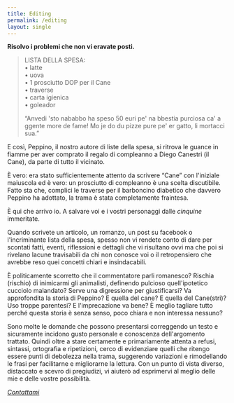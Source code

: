```yaml
---
title: Editing
permalink: /editing
layout: single
---
```


<b>Risolvo i problemi che non vi eravate posti.</b>

> LISTA DELLA SPESA:<br/>
> • latte<br/>
> • uova<br/>
> • 1 prosciutto DOP per il Cane<br/>
> • traverse<br/>
> • carta igienica<br/>
> • goleador
>
> “Anvedi 'sto nababbo ha speso 50 euri pe' na bbestia purciosa ca' a ggente
> more de fame! Mo je do du pizze pure pe' er gatto, li mortacci sua.”

E così, Peppino, il nostro autore di liste della spesa, si ritrova le guance in
fiamme per aver comprato il regalo di compleanno a Diego Canestri (il Cane), da
parte di tutto il vicinato.

È vero: era stato sufficientemente attento da scrivere “Cane” con l'iniziale
maiuscola ed è vero: un prosciutto di compleanno è una scelta discutibile. Fatto
sta che, complici le traverse per il barboncino diabetico che davvero Peppino ha
adottato, la trama è stata completamente fraintesa.

È qui che arrivo io. A salvare voi e i vostri personaggi dalle <i>cinquine</i>
immeritate.

Quando scrivete un articolo, un romanzo, un post su facebook o l'incriminante
lista della spesa, spesso non vi rendete conto di dare per scontati fatti,
eventi, riflessioni e dettagli che vi risultano ovvi ma che poi si rivelano
lacune travisabili da chi non conosce voi o il retropensiero che avrebbe reso
quei concetti chiari e insindacabili.

È politicamente scorretto che il commentatore parli romanesco? Rischia (rischio)
di inimicarmi gli animalisti, definendo pulcioso quell'ipotetico cucciolo
malandato? Serve una digressione per giustificarsi? Va approfondita la storia di
Peppino? E quella del cane? E quella del Cane(stri)? Uso troppe parentesi? E
l'imprecazione va bene? È meglio tagliare tutto perché questa storia è senza
senso, poco chiara e non interessa nessuno?

Sono molte le domande che possono presentarsi correggendo un testo e sicuramente
incidono gusto personale e conoscenza dell'argomento trattato. Quindi oltre a
stare certamente e primariamente attenta a refusi, sintassi, ortografia e
ripetizioni, cerco di evidenziare quelli che ritengo essere punti di debolezza
nella trama, suggerendo variazioni e rimodellando le frasi per facilitarne e
migliorarne la lettura. Con un punto di vista diverso, distaccato e scevro di
pregiudizi, vi aiuterò ad esprimervi al meglio delle mie e delle vostre
possibilità.

*[Contattami](contatti)*
